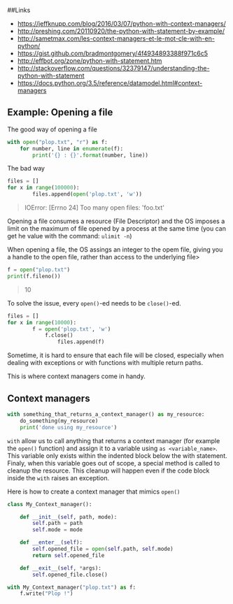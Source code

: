 ##Links
 - https://jeffknupp.com/blog/2016/03/07/python-with-context-managers/
 - http://preshing.com/20110920/the-python-with-statement-by-example/
 - http://sametmax.com/les-context-managers-et-le-mot-cle-with-en-python/
 - https://gist.github.com/bradmontgomery/4f4934893388f971c6c5
 - http://effbot.org/zone/python-with-statement.htm
 - http://stackoverflow.com/questions/32379147/understanding-the-python-with-statement
 - https://docs.python.org/3.5/reference/datamodel.html#context-managers


## Example: Opening a file
The good way of opening a file
```python
with open("plop.txt", "r") as f:
    for number, line in enumerate(f):
        print('{} : {}'.format(number, line))
```

The bad way
```python
files = []
for x in range(100000):
        files.append(open('plop.txt', 'w'))
```
> IOError: [Errno 24] Too many open files: 'foo.txt'

Opening a file consumes a resource (File Descriptor) and the OS imposes a limit
on the maximum of file opened by a process at the same time (you can get he
value with the command:  `ulimit -n`)

When opening a file, the OS assings an integer to the opem file, giving you a
handle to the open file, rather than access to the underlying file>
```python
f = open("plop.txt")
print(f.fileno())
```
> 10

To solve the issue, every `open()`-ed needs to be `close()`-ed.
```python
files = []
for x in range(10000):
        f = open('plop.txt', 'w')
            f.close()
                files.append(f)
```

Sometime, it is hard to ensure that each file will be closed, especially when
dealing with exceptions or with functions with multiple return paths.

This is where context managers come in handy.


## Context managers

```python
with something_that_returns_a_context_manager() as my_resource:
    do_something(my_resource)
    print('done using my_resource')
```

`with` allow us to call anything that returns a context manager (for example the
`open()` function) and assign it to a variable using `as <variable_name>`.
This variable only exists within the indented block below the with statement.
Finaly, when this variable goes out of scope, a special method is called to
cleanup the resource.
This cleanup will happen even if the code block inside the `with` raises an
exception.

Here is how to create a context manager that mimics `open()`
```python
class My_Context_manager():

    def __init__(self, path, mode):
        self.path = path
        self.mode = mode

    def __enter__(self):
        self.opened_file = open(self.path, self.mode)
        return self.opened_file

    def __exit__(self, *args):
        self.opened_file.close()

with My_Context_manager("plop.txt") as f:
    f.write("Plop !")
```


